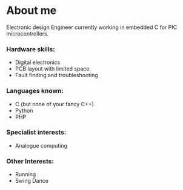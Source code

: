 # About me
Electronic design Engineer currently working in embedded C for PIC microcontrollers.

### Hardware skills:
- Digital electronics
- PCB layout with limited space
- Fault finding and troubleshooting

### Languages known:
- C (but none of your fancy C++)
- Python
- PHP

### Specialist interests:
- Analogue computing

### Other Interests:
- Running
- Swing Dance


